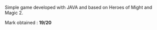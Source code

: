 Simple game developed with JAVA and based on Heroes of Might and Magic 2.

Mark obtained : **19/20**